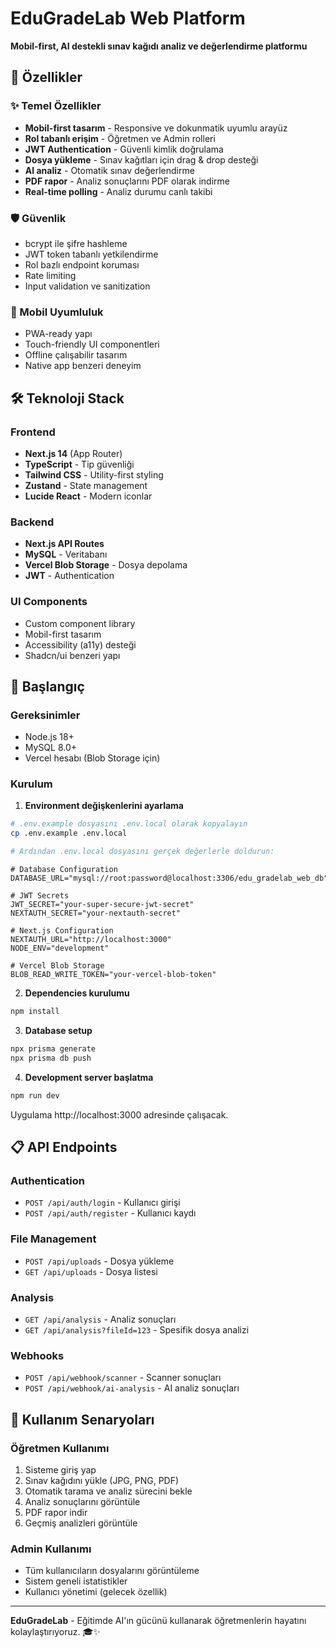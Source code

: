 # EduGradeLab Web Platform

**Mobil-first, AI destekli sınav kağıdı analiz ve değerlendirme platformu**

## 🚀 Özellikler

### ✨ Temel Özellikler
- **Mobil-first tasarım** - Responsive ve dokunmatik uyumlu arayüz
- **Rol tabanlı erişim** - Öğretmen ve Admin rolleri
- **JWT Authentication** - Güvenli kimlik doğrulama
- **Dosya yükleme** - Sınav kağıtları için drag & drop desteği
- **AI analiz** - Otomatik sınav değerlendirme
- **PDF rapor** - Analiz sonuçlarını PDF olarak indirme
- **Real-time polling** - Analiz durumu canlı takibi

### 🛡️ Güvenlik
- bcrypt ile şifre hashleme
- JWT token tabanlı yetkilendirme
- Rol bazlı endpoint koruması
- Rate limiting
- Input validation ve sanitization

### 📱 Mobil Uyumluluk
- PWA-ready yapı
- Touch-friendly UI componentleri
- Offline çalışabilir tasarım
- Native app benzeri deneyim

## 🛠️ Teknoloji Stack

### Frontend
- **Next.js 14** (App Router)
- **TypeScript** - Tip güvenliği
- **Tailwind CSS** - Utility-first styling
- **Zustand** - State management
- **Lucide React** - Modern iconlar

### Backend
- **Next.js API Routes**
- **MySQL** - Veritabanı
- **Vercel Blob Storage** - Dosya depolama
- **JWT** - Authentication

### UI Components
- Custom component library
- Mobil-first tasarım
- Accessibility (a11y) desteği
- Shadcn/ui benzeri yapı

## 🚦 Başlangıç

### Gereksinimler
- Node.js 18+
- MySQL 8.0+
- Vercel hesabı (Blob Storage için)

### Kurulum

1. **Environment değişkenlerini ayarlama**
```bash
# .env.example dosyasını .env.local olarak kopyalayın
cp .env.example .env.local

# Ardından .env.local dosyasını gerçek değerlerle doldurun:
```

```env
# Database Configuration
DATABASE_URL="mysql://root:password@localhost:3306/edu_gradelab_web_db"

# JWT Secrets
JWT_SECRET="your-super-secure-jwt-secret"
NEXTAUTH_SECRET="your-nextauth-secret"

# Next.js Configuration
NEXTAUTH_URL="http://localhost:3000"
NODE_ENV="development"

# Vercel Blob Storage
BLOB_READ_WRITE_TOKEN="your-vercel-blob-token"
```

2. **Dependencies kurulumu**
```bash
npm install
```

3. **Database setup**
```bash
npx prisma generate
npx prisma db push
```

4. **Development server başlatma**
```bash
npm run dev
```

Uygulama http://localhost:3000 adresinde çalışacak.

## 📋 API Endpoints

### Authentication
- `POST /api/auth/login` - Kullanıcı girişi
- `POST /api/auth/register` - Kullanıcı kaydı

### File Management
- `POST /api/uploads` - Dosya yükleme
- `GET /api/uploads` - Dosya listesi

### Analysis
- `GET /api/analysis` - Analiz sonuçları
- `GET /api/analysis?fileId=123` - Spesifik dosya analizi

### Webhooks
- `POST /api/webhook/scanner` - Scanner sonuçları
- `POST /api/webhook/ai-analysis` - AI analiz sonuçları

## 🎯 Kullanım Senaryoları

### Öğretmen Kullanımı
1. Sisteme giriş yap
2. Sınav kağıdını yükle (JPG, PNG, PDF)
3. Otomatik tarama ve analiz sürecini bekle
4. Analiz sonuçlarını görüntüle
5. PDF rapor indir
6. Geçmiş analizleri görüntüle

### Admin Kullanımı
- Tüm kullanıcıların dosyalarını görüntüleme
- Sistem geneli istatistikler
- Kullanıcı yönetimi (gelecek özellik)

---

**EduGradeLab** - Eğitimde AI'ın gücünü kullanarak öğretmenlerin hayatını kolaylaştırıyoruz. 🎓✨
